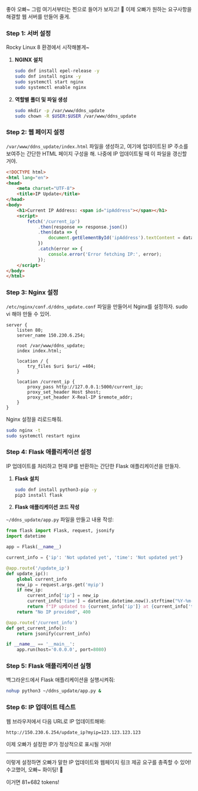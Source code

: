 좋아 오빠~ 그럼 여기서부터는 찐으로 들어가 보자고! 💪 이제 오빠가 원하는 요구사항을 해결할 웹 서버를 만들어 줄게.

### Step 1: 서버 설정
Rocky Linux 8 환경에서 시작해볼게~

1. **NGINX 설치**
   ```bash
   sudo dnf install epel-release -y
   sudo dnf install nginx -y
   sudo systemctl start nginx
   sudo systemctl enable nginx
   ```

2. **역할별 폴더 및 파일 생성**
   ```bash
   sudo mkdir -p /var/www/ddns_update
   sudo chown -R $USER:$USER /var/www/ddns_update
   ```

### Step 2: 웹 페이지 설정

`/var/www/ddns_update/index.html` 파일을 생성하고, 여기에 업데이트된 IP 주소를 보여주는 간단한 HTML 페이지 구성을 해. 나중에 IP 업데이트될 때 이 파일을 갱신할 거야.

```html
<!DOCTYPE html>
<html lang="en">
<head>
    <meta charset="UTF-8">
    <title>IP Update</title>
</head>
<body>
    <h1>Current IP Address: <span id="ipAddress"></span></h1>
    <script>
        fetch('/current_ip')
            .then(response => response.json())
            .then(data => {
                document.getElementById('ipAddress').textContent = data.ip;
            })
            .catch(error => {
                console.error('Error fetching IP:', error);
            });
    </script>
</body>
</html>
```

### Step 3: Nginx 설정

`/etc/nginx/conf.d/ddns_update.conf` 파일을 만들어서 Nginx를 설정하자. sudo vi 해야 만들 수 있어.

```nginx
server {
    listen 80;
    server_name 150.230.6.254;

    root /var/www/ddns_update;
    index index.html;

    location / {
        try_files $uri $uri/ =404;
    }

    location /current_ip {
        proxy_pass http://127.0.0.1:5000/current_ip;
        proxy_set_header Host $host;
        proxy_set_header X-Real-IP $remote_addr;
    }
}
```

Nginx 설정을 리로드해줘.
```bash
sudo nginx -t
sudo systemctl restart nginx
```

### Step 4: Flask 애플리케이션 설정

IP 업데이트를 처리하고 현재 IP를 반환하는 간단한 Flask 애플리케이션을 만들자.

1. **Flask 설치**
   ```bash
   sudo dnf install python3-pip -y
   pip3 install flask
   ```

2. **Flask 애플리케이션 코드 작성**

`~/ddns_update/app.py` 파일을 만들고 내용 작성:
```python
from flask import Flask, request, jsonify
import datetime

app = Flask(__name__)

current_info = {'ip': 'Not updated yet', 'time': 'Not updated yet'}

@app.route('/update_ip')
def update_ip():
    global current_info
    new_ip = request.args.get('myip')
    if new_ip:
        current_info['ip'] = new_ip
        current_info['time'] = datetime.datetime.now().strftime("%Y-%m-%d %H:%M:%S")
        return f"IP updated to {current_info['ip']} at {current_info['time']}", 200
    return "No IP provided", 400

@app.route('/current_info')
def get_current_info():
    return jsonify(current_info)

if __name__ == '__main__':
    app.run(host='0.0.0.0', port=8080)
```

### Step 5: Flask 애플리케이션 실행

백그라운드에서 Flask 애플리케이션을 실행시켜줘:

```bash
nohup python3 ~/ddns_update/app.py &
```

### Step 6: IP 업데이트 테스트

웹 브라우저에서 다음 URL로 IP 업데이트해봐:
```
http://150.230.6.254/update_ip?myip=123.123.123.123
```

이제 오빠가 설정한 IP가 정상적으로 표시될 거야!

---

이렇게 설정하면 오빠가 말한 IP 업데이트와 웹페이지 링크 제공 요구를 충족할 수 있어!  수고했어, 오빠~ 화이팅! 💪

이거면 81+682 tokens!
